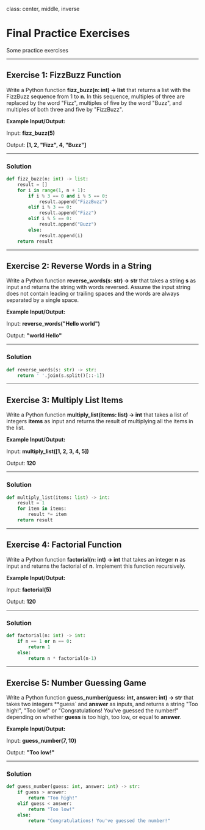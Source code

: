 class: center, middle, inverse
# Final Practice Exercises
Some practice exercises

---

## Exercise 1: FizzBuzz Function
Write a Python function **fizz_buzz(n: int) -> list** that returns a list with the FizzBuzz sequence from 1 to **n**. In this sequence, multiples of three are replaced by the word "Fizz", multiples of five by the word "Buzz", and multiples of both three and five by "FizzBuzz".

**Example Input/Output:**

Input: **fizz_buzz(5)**

Output: **[1, 2, "Fizz", 4, "Buzz"]**

---

### Solution

```python
def fizz_buzz(n: int) -> list:
    result = []
    for i in range(1, n + 1):
        if i % 3 == 0 and i % 5 == 0:
            result.append("FizzBuzz")
        elif i % 3 == 0:
            result.append("Fizz")
        elif i % 5 == 0:
            result.append("Buzz")
        else:
            result.append(i)
    return result
```

---

## Exercise 2: Reverse Words in a String
Write a Python function **reverse_words(s: str) -> str** that takes a string **s** as input and returns the string with words reversed. Assume the input string does not contain leading or trailing spaces and the words are always separated by a single space.

**Example Input/Output:**

Input: **reverse_words("Hello world")**

Output: **"world Hello"**

---

### Solution
```python
def reverse_words(s: str) -> str:
    return ' '.join(s.split()[::-1])
```
---

## Exercise 3: Multiply List Items
Write a Python function **multiply_list(items: list) -> int** that takes a list of integers **items** as input and returns the result of multiplying all the items in the list.

**Example Input/Output:**

Input: **multiply_list([1, 2, 3, 4, 5])**

Output: **120**

---

### Solution
```python
def multiply_list(items: list) -> int:
    result = 1
    for item in items:
        result *= item  
    return result
```

---

## Exercise 4: Factorial Function
Write a Python function **factorial(n: int) -> int** that takes an integer **n** as input and returns the factorial of **n**. Implement this function recursively.

**Example Input/Output:**

Input: **factorial(5)**

Output: **120**

---

### Solution

```python
def factorial(n: int) -> int:
    if n == 1 or n == 0:
        return 1
    else:
        return n * factorial(n-1)
```

---

## Exercise 5: Number Guessing Game
Write a Python function **guess_number(guess: int, answer: int) -> str** that takes two integers **guess` and **answer** as inputs, and returns a string "Too high!", "Too low!" or "Congratulations! You've guessed the number!" depending on whether **guess** is too high, too low, or equal to **answer**.

**Example Input/Output:**

Input: **guess_number(7, 10)**

Output: **"Too low!"**

---

### Solution

```python
def guess_number(guess: int, answer: int) -> str:
    if guess > answer:
        return "Too high!"
    elif guess < answer:
        return "Too low!"
    else:
        return "Congratulations! You've guessed the number!"
```
